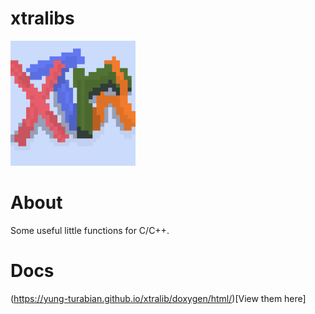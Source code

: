 # xtralibs 

<img src="xtralib_logo.png" alt="xtralbs" width="200"/>

# About

Some useful little functions for C/C++.

# Docs

(https://yung-turabian.github.io/xtralib/doxygen/html/)[View them here]
